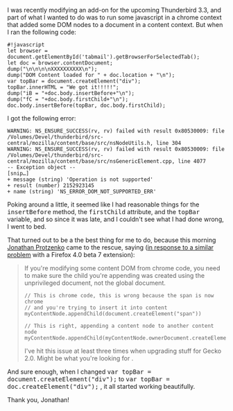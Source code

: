 <!--
.. title: DOM appendChild error in Gecko 2.0
.. date: 2010-11-30 10:58:11
.. author: Blake Winton
.. tags: mozilla, firefox, thunderbird
-->

I was recently modifying an add-on for the upcoming Thunderbird 3.3, and
part of what I wanted to do was to run some javascript in a chrome context
that added some DOM nodes to a document in a content context.  But when I
ran the following code:

    #!javascript
    let browser = document.getElementById('tabmail').getBrowserForSelectedTab();
    let doc = browser.contentDocument;
    dump("\n\n\n\nXXXXXXXXXX\n");
    dump("DOM Content loaded for " + doc.location + "\n");
    var topBar = document.createElement("div");
    topBar.innerHTML = "We got it!!!!!";
    dump("iB = "+doc.body.insertBefore+"\n");
    dump("fC = "+doc.body.firstChild+"\n");
    doc.body.insertBefore(topBar, doc.body.firstChild);

I got the following error:

    WARNING: NS_ENSURE_SUCCESS(rv, rv) failed with result 0x80530009: file /Volumes/Devel/thunderbird/src-central/mozilla/content/base/src/nsNodeUtils.h, line 304
    WARNING: NS_ENSURE_SUCCESS(rv, rv) failed with result 0x80530009: file /Volumes/Devel/thunderbird/src-central/mozilla/content/base/src/nsGenericElement.cpp, line 4077
    -- Exception object --
    [snip…]
    + message (string) 'Operation is not supported'
    + result (number) 2152923145
    + name (string) 'NS_ERROR_DOM_NOT_SUPPORTED_ERR'

Poking around a little, it seemed like I had reasonable things for the
<tt>insertBefore</tt> method, the <tt>firstChild</tt> attribute, and the
<tt>topBar</tt> variable, and so since it was late, and I couldn't see what
I had done wrong, I went to bed.


That turned out to be a the best thing for me to do, because this morning
[Jonathan Protzenko](http://blog.xulforum.org) came to the rescue, saying
([in response to a similar problem](
http://groups.google.com/group/mozilla.dev.extensions/browse_thread/thread/cd6f0f02b6bc60f4#)
with a Firefox 4.0 beta 7 extension):

> If you're modifying some content DOM from chrome code, you need to make
> sure the child you're appending was created using the unprivileged
> document, not the global document.
>
>     // This is chrome code, this is wrong because the span is now chrome
>     // and you're trying to insert it into content
>     myContentNode.appendChild(document.createElement("span"))
>
>     // This is right, appending a content node to another content node
>     myContentNode.appendChild(myContentNode.ownerDocument.createElement("span"))
>
> I've hit this issue at least three times when upgrading stuff for Gecko
> 2.0. Might be what you're looking for .

And sure enough, when I changed <tt>var topBar =
document.createElement("div");</tt> to <tt>var topBar =
doc.createElement("div");</tt>
, it all started working beautifully.

Thank you, Jonathan!

